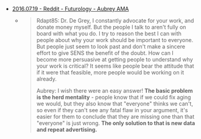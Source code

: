 


- [2016.07.19 - Reddit - Futurology - Aubrey AMA](https://www.reddit.com/r/Futurology/comments/4t65ay/aubrey_de_grey_ama_ask_about_the_quest_to_cure/d5ii1jr/)
  - > Rdapt85: Dr. De Grey, I constantly advocate for your work, and donate money myself. But the people I talk to aren't fully on board with what you do. I try to reason the best I can with people about why your work should be important to everyone. But people just seem to look past and don't make a sincere effort to give SENS the benefit of the doubt. How can I become more persuasive at getting people to understand why your work is critical? It seems like people bear the attitude that if it were that feasible, more people would be working on it already.
    >
    > Aubrey: I wish there were an easy answer! **The basic problem is the herd mentality** - people know that if we could fix aging we would, but they also know that "everyone" thinks we can't, so even if they can't see any fatal flaw in your argument, it's easier for them to conclude that they are missing one than that "everyone" is just wrong. **The only solution to that is new data and repeat advertising.**
